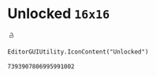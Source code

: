 # Unlocked `16x16`
<img src="/img/Unlocked.png" width=16 height=16>

``` CSharp
EditorGUIUtility.IconContent("Unlocked")
```
```
7393907806995991002
```
